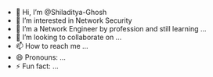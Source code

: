 - 👋 Hi, I’m @Shiladitya-Ghosh
- 👀 I’m interested in Network Security
- 🌱 I’m a Network Engineer by profession and still learning ...
- 💞️ I’m looking to collaborate on ...
- 📫 How to reach me ...
- 😄 Pronouns: ...
- ⚡ Fun fact: ...

<!---
Shiladitya-Ghosh/Shiladitya-Ghosh is a ✨ special ✨ repository because its `README.md` (this file) appears on your GitHub profile.
You can click the Preview link to take a look at your changes.
--->
